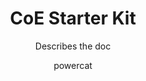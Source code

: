 ---
title: CoE Starter Kit
subtitle: Describes the doc
tags: [adoption, migration, featured, manuela]
author: powercat
---